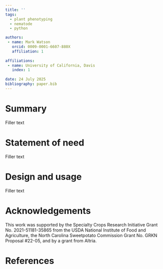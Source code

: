 ```yaml
---
title: ''
tags:
  - plant phenotyping
  - nematode
  - python

authors:
 - name: Mark Watson
   orcid: 0009-0001-6607-880X
   affiliation: 1
 
affiliations:
 - name: University of California, Davis
   index: 1
   
date: 24 July 2025
bibliography: paper.bib
---
```

 
# Summary

Filler text

# Statement of need

Filler text

# Design and usage

Filler text

# Acknowledgements

This work was supported by the Specialty Crops Research Initiative Grant No. 2021-51181-35865 from the USDA National Institute of Food and Agriculture, the North Carolina Sweetpotato Commission Grant No. GRKN Proposal #22-05, and by a grant from Altria.

# References
